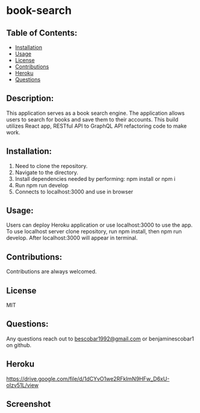 # book-search
  ## Table of Contents:
  - [Installation](#installation)
  - [Usage](#usage)
  - [License](#license)
  - [Contributions](#Contributions)
  - [Heroku](#Heroku)
  - [Questions](#questions)


  ## Description:
  This application serves as a book search engine. The application allows users to search for books and save them to their accounts. This build utilizes React app, RESTful API to GraphQL API refactoring code to make work.

  ## Installation:
  1. Need to clone the repository.
  2. Navigate to the directory.
  3. Install dependencies needed by performing: npm install or npm i
  4. Run npm run develop
  5. Connects to localhost:3000 and use in browser

  ## Usage:
  Users can deploy Heroku application or use localhost:3000 to use the app. To use localhost server clone repository, run npm install, then npm run develop. After localhost:3000 will appear in terminal.

  ## Contributions:
  Contributions are always welcomed.

  ## License
  MIT

  ## Questions:
  Any questions reach out to bescobar1992@gmail.com or benjaminescobar1 on github.

  ## Heroku
  https://drive.google.com/file/d/1dCYvO1we2RFkImN9HFw_D6xU-oIzv51L/view

  ## Screenshot
  